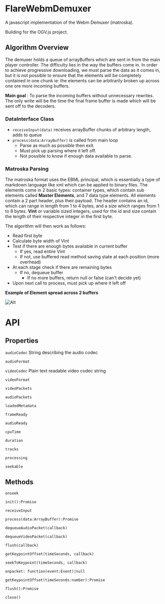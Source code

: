 # FlareWebmDemuxer
A javascript implementation of the Webm Demuxer (matroska).

Building for the OGV.js project.

## Algorithm Overview
The demuxer holds a queue of arrayBuffers which are sent in from the main player controller.
 The difficulty lies in the way the buffers come in. In order to achieve progressive downloading, we must parse the data
as it comes in, but it is not possible to ensure that the elements will be completely contained in one chunk 
ie: the elements can be arbitrarily broken up across one ore more incoming buffers.

__Main goal__ : To parse the incoming buffers without unnecessary rewrites. The only write will be the time the final frame buffer is made which will be sent off to the decoders.

### DataInterface Class
* `receiveInput(data)` receives arrayBuffer chunks of arbitrary length, adds to queue
* `process(data:ArrayBuffer)` is called from main loop
    * Parse as much as possible then exit.
    * Must pick up parsing where it left off.
    * Not possible to know if enough data available to parse.

### Matroska Parsing
The matroska format uses the EBML principal, which is essentially a type of markdown language like xml which can be applied to binary files. The elements come in 2 basic types: container types, which contain sub elements called __Master Elements__, and 7 data type elements. All elements contain a 2 part header, plus their payload. The header contains an id, which can range in length from 1 to 4 bytes, and a size which ranges from 1 to 8 bytes. __Vint__ or variable sized integers, used for the id and size contain the length of their respective integer in the first byte.

The algorithm will then work as follows:
* Read first byte
* Calculate byte width of Vint
* Test if there are enough bytes available in current buffer
    * If yes, read entire Vint
    * If not, use buffered read method saving state at each position (more overhead)
* At each stage check if there are remaining bytes
    * If no, dequeue buffer
        * If no more buffers, return null or false (can't decide yet)
* Upon next call to process, must pick up where it left off
 

__Example of Element spread across 2 buffers__

![Alt](./EBML.png)

# API

## Properties
`audioCodec` String describing the audio codec

`audioFormat`

`videoCodec` Plain text readable video codec string

`videoFormat`

`videoPackets`

`audioPackets`

`loadedMetadata`

`frameReady`

`audioReady`

`cpuTime`

`duration`

`tracks`

`processing`

`seekable`

## Methods
`onseek`

`init():Promise`

`receiveInput`

`process(data:ArrayBuffer):Promise`

`dequeueAudioPacket(callback)`

`dequeueVideoPacket(callback)`

`flush(callback)`

`getKeypointOffset(timeSeconds, callback)`

`seekToKeypoint(timeSeconds, callback)`

`onpacket: function(event:Event)|null`

`getKeypointOffset(timeSeconds:number):Promise`

`flush():Promise`

`close()`




